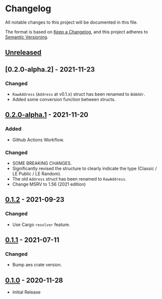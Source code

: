 # Changelog
All notable changes to this project will be documented in this file.

The format is based on [Keep a Changelog](https://keepachangelog.com/en/1.0.0/),
and this project adheres to [Semantic Versioning](https://semver.org/spec/v2.0.0.html).

## [Unreleased]

## [0.2.0-alpha.2] - 2021-11-23

### Changed

- `RawAddress` (`Address` at v0.1.x) struct has been renamed to `BdAddr`.
- Added some conversion function between structs.

## [0.2.0-alpha.1] - 2021-11-20

### Added

- Github Actions Workflow.

### Changed

- SOME BREAKING CHANGES.
- Significantly revised the structure to clearly indicate the type (Classic / LE Public / LE Random).
- The old `Address` struct has been renamed to `RawAddress`.
- Change MSRV to 1.56 (2021 edition)

## [0.1.2] - 2021-09-23

### Changed

- Use Cargo `resolver` feature.

## [0.1.1] - 2021-07-11

### Changed

- Bump aes crate version.

## [0.1.0] - 2020-11-28

- Initial Release

[Unreleased]: https://github.com/yskszk63/bdaddr/compare/v0.2.0-alpha.2...HEAD
[0.2.0-alpha.1]: https://github.com/yskszk63/bdaddr/compare/v0.2.0-alpha.1...v0.2.0-alpha.2
[0.2.0-alpha.1]: https://github.com/yskszk63/bdaddr/compare/v0.1.2...v0.2.0-alpha.1
[0.1.2]: https://github.com/yskszk63/bdaddr/compare/v0.1.1...v0.1.2
[0.1.1]: https://github.com/yskszk63/bdaddr/compare/v0.1.0...v0.1.1
[0.1.0]: https://github.com/yskszk63/bdaddr/releases/tag/v0.1.0
